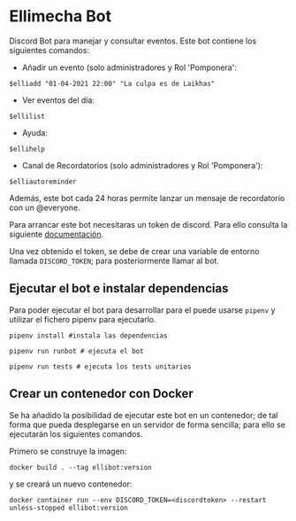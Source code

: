 # Ellimecha Bot

Discord Bot para manejar y consultar eventos. Este bot contiene los siguientes comandos:

* Añadir un evento (solo administradores y Rol 'Pomponera':

 ```$elliadd "01-04-2021 22:00" "La culpa es de Laikhas"```

* Ver eventos del día:

```$ellilist```

* Ayuda:

```$ellihelp```

* Canal de Recordatorios (solo administradores y Rol 'Pomponera'):

```$elliautoreminder```

Además, este bot cada 24 horas permite lanzar un mensaje de recordatorio con un @everyone.

Para arrancar este bot necesitaras un token de discord. Para ello consulta la siguiente [documentación](https://www.writebots.com/discord-bot-token/).

Una vez obtenido el token, se debe de crear una variable de entorno llamada ```DISCORD_TOKEN```; para posteriormente llamar al bot.

## Ejecutar el bot e instalar dependencias

Para poder ejecutar el bot para desarrollar para el puede usarse ```pipenv``` y utilizar el fichero pipenv para ejecutarlo.

```pipenv install #instala las dependencias```

```pipenv run runbot # ejecuta el bot```

```pipenv run tests # ejecuta los tests unitarios```

## Crear un contenedor con Docker

Se ha añadido la posibilidad de ejecutar este bot en un contenedor; de tal forma que pueda desplegarse en un servidor de forma sencilla; para ello se ejecutarán los siguientes comandos.

Primero se construye la imagen:

```docker build . --tag ellibot:version```

y se creará un nuevo contenedor:

```docker container run --env DISCORD_TOKEN=<discordtoken> --restart unless-stopped ellibot:version```
